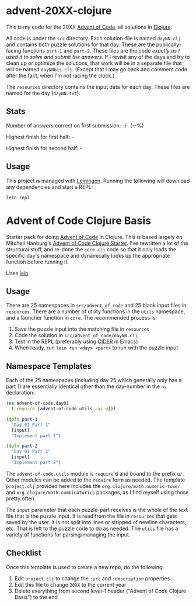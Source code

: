 # advent-20XX-clojure

This is my code for the 20XX [Advent of Code](https://adventofcode.com/20XX),
all solutions in [Clojure](https://clojure.org/).

All code is under the `src` directory. Each solution-file is named `dayNN.clj`
and contains both puzzle solutions for that day. These are the
publically-facing functions `part-1` and `part-2`. These files are the code
*exactly as I used it to solve and submit the answers*. If I revisit any of the
days and try to clean up or optimize the solutions, that work will be in a
separate file that will be named `dayNNbis.clj`. (Except that I may go back and
comment code after the fact, when I'm not racing the clock.)

The `resources` directory contains the input data for each day. These files are
named for the day (`dayNN.txt`).

## Stats

Number of answers correct on first submission: -/- (--%)

Highest finish for first half: -

Highest finish for second half: -

## Usage

This project is managed with [Leiningen](https://leiningen.org/). Running the
following will download any dependencies and start a REPL:

```
lein repl
```

# Advent of Code Clojure Basis

Starter pack for doing [Advent of Code](https://www.adventofcode.com) in
Clojure. This is based largely on Mitchell Hanburg's [Advent of Code
Clojure Starter](https://github.com/mhanberg/advent-of-code-clojure-starter).
I've rewritten a lot of the structural stuff, and re-done the `core.clj` code
so that it only loads the specific day's namespace and dynamically looks up the
appropriate function before running it.

Uses [lein](https://github.com/technomancy/leiningen).

## Usage

There are 25 namespaces in `src/advent_of_code` and 25 blank input files in
`resources`. There are a number of utility functions in the `utils` namespace,
and a launcher function in `core`. The recommended process is:

1. Save the puzzle input into the matching file in `resources`
1. Code the solution in `src/advent_of_code/dayNN.clj`
1. Test in the REPL (preferably using [CIDER](https://cider.mx/) in Emacs)
1. When ready, run `lein run <day> <part>` to run with the puzzle input

## Namespace Templates

Each of the 25 namespaces (including day 25 which generally only has a part 1)
are essentially identical other than the day-number in the `ns` declaration:

```clojure
(ns advent-of-code.day01
  (:require [advent-of-code.utils :as u]))

(defn part-1
  "Day 01 Part 1"
  [input]
  "Implement part 1")

(defn part-2
  "Day 01 Part 2"
  [input]
  "Implement part 2")
```

The `advent-of-code.utils` module is `require`'d and bound to the prefix `u/`.
Other modules can be added to the `require` form as needed. The template
`project.clj` provided here includes the `org.clojure/math.numeric-tower` and
`org.clojure/math.combinatorics` packages, as I find myself using those pretty
often.

The `input` parameter that each puzzle-part receives is the whole of the text
file that is the puzzle input. It is read from the file in `resources` that
gets saved by the user. It is not split into lines or stripped of newline
characters, etc. That is left to the puzzle code to do as needed. The `utils`
file has a variety of functions for parsing/managing the input.

## Checklist

Once this template is used to create a new repo, do the following:

1. Edit `project.clj` to change the `:url` and `:description` properties
2. Edit this file to change `20XX` to the current year
3. Delete everything from second level-1 header ("Advent of Code Clojure Basis")
   to the end
